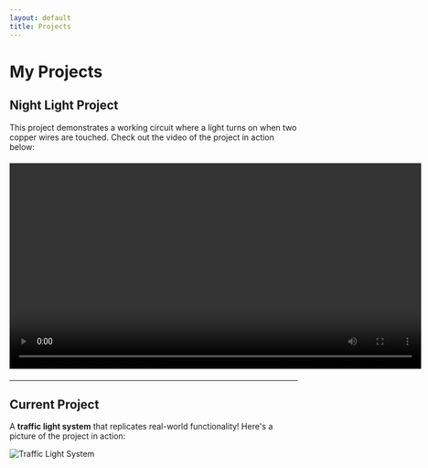 ```yaml
---
layout: default
title: Projects
---
```


# My Projects

## Night Light Project
This project demonstrates a working circuit where a light turns on when two copper wires are touched. Check out the video of the project in action below:

<video controls width="720" style="display: block; margin: 20px auto;">
  <source src="/REAL%20WORLD%20PROJECT.mp4" type="video/mp4">
  Your browser does not support the video tag.
</video>

---

## Current Project
A **traffic light system** that replicates real-world functionality! Here's a picture of the project in action:

![Traffic Light System](path/to/traffic-light.jpg)
